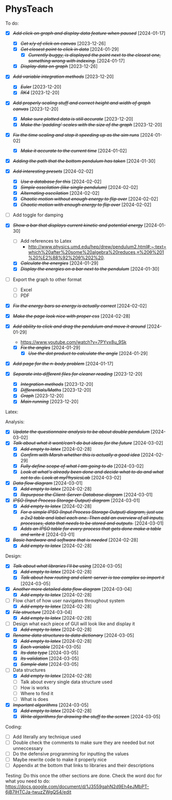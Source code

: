 # PhysTeach

To do:

- [X] ~~*Add click on graph and display data feature when paused*~~ [2024-01-17]
    - [X] ~~*Get x/y of click on canvas*~~ [2023-12-26]
    - [X] ~~*Get closest point to click in data*~~ [2024-01-29]
        - [X] ~~*Currently buggy, is displayed the point next to the closest one, something wrong with indexing.*~~ [2024-01-17]    
    - [X] ~~*Display data on graph*~~ [2023-12-26]

- [X] ~~*Add variable integration methods*~~ [2023-12-20]
    - [X] ~~*Euler*~~ [2023-12-20]
    - [X] ~~*RK4*~~ [2023-12-20]

- [X] ~~*Add properly scaling stuff and correct height and width of graph canvas*~~ [2023-12-20]
    - [X] ~~*Make sure plotted data is still accurate*~~ [2023-12-20] 
    - [X] ~~*Make the 'padding' scales with the size of the graph*~~ [2023-12-20]

- [X] ~~*Fix the time scaling and stop it speeding up as the sim runs*~~ [2024-01-02]
    - [X] ~~*Make it accurate to the current time*~~ [2024-01-02]

- [X] ~~*Adding the path that the bottom pendulum has taken*~~ [2024-01-30]

- [X] ~~*Add interesting presets*~~ [2024-02-02]
    - [X] ~~*Use a database for this*~~ [2024-02-02]
    - [X] ~~*Simple osscilation (like single pendulum)*~~ [2024-02-02]
    - [X] ~~*Alternating osccilation*~~ [2024-02-02]
    - [X] ~~*Chaotic motion without enough energy to flip over*~~ [2024-02-02]
    - [X] ~~*Chaotic motion with enough energy to flip over*~~ [2024-02-02]

- [ ] Add toggle for damping

- [X] ~~*Show a bar that displays current kinetic and potential energy*~~ [2024-01-30]
    - [ ] Add references to Latex
        - http://www.physics.umd.edu/hep/drew/pendulum2.html#:~:text=which%20after%20some%20algebra%20reduces,≡%20θ%201%20%E2%88%92%20θ%202%20.
    - [X] ~~*Calculate the energies*~~ [2024-01-29]
    - [X] ~~*Display the energies on a bar next to the pendulum*~~ [2024-01-30]

- [ ] Export the graph to other format
    - [ ] Excel
    - [ ] PDF

- [X] ~~*Fix the energy bars so energy is actually correct*~~ [2024-02-02]

- [X] ~~*Make the page look nice with proper css*~~ [2024-02-28]

- [X] ~~*Add ability to click and drag the pendulum and move it around*~~ [2024-01-29]
    - https://www.youtube.com/watch?v=7PYvx8u_9Sk 
    - [X] ~~*Fix the angles*~~ [2024-01-29]
        - [X] ~~*Use the dot product to calculate the angle*~~ [2024-01-29]
    
- [X] ~~*Add page for the n-body problem*~~ [2024-01-17]

- [X] ~~*Separate into different files for cleaner reading*~~ [2023-12-20]
    - [X] ~~*Integration methods*~~ [2023-12-20]
    - [X] ~~*Differentials/Maths*~~ [2023-12-20]
    - [X] ~~*Graph*~~ [2023-12-20]
    - [X] ~~*Main running*~~ [2023-12-20]

Latex:

Analysis:
- [X] ~~*Update the questionnaire analysis to be about double pendulum*~~ [2024-03-02]
- [X] ~~*Talk about what it wont/can't do but ideas for the future*~~ [2024-03-02]
    - [X] ~~*Add empty to latex*~~ [2024-02-28]
    - [X] ~~*Confirm with Marsh whether this is actually a good idea*~~ [2024-02-29]
    - [X] ~~*Fully define scope of what I am going to do*~~ [2024-03-02]
    - [X] ~~*Look at what's already been done and decide what to do and what not to do. Look at myPhysicsLab*~~ [2024-03-02]
- [X] ~~*Data flow diagram*~~ [2024-03-01]
    - [X] ~~*Add empty to latex*~~ [2024-02-28]
    - [X] ~~*Repurpose the Client-Server-Database diagram*~~ [2024-03-01]
- [X] ~~*IPSO (Input Process Storage Output) diagram*~~ [2024-03-01]
    - [X] ~~*Add empty to latex*~~ [2024-02-28]
    - [X] ~~*For a simple IPSO (Input Process Storage Output) diagram, just use a 2x2 table and label each one. Then add an overview of all inputs, processes, data that needs to be stored and outputs.*~~ [2024-03-01]
    - [X] ~~*Adds an IPSO table for every process that gets done make a table and write it*~~ [2024-03-01]
- [X] ~~*Basic hardware and software that is needed*~~ [2024-02-28]
    - [X] ~~*Add empty to latex*~~ [2024-02-28]

Design:
- [X] ~~*Talk about what libraries I'll be using*~~ [2024-03-05]
    - [X] ~~*Add empty to latex*~~ [2024-02-28]
    - [X] ~~*Talk about how routing and client-server is too complex so import it*~~ [2024-03-05]
- [X] ~~*Another more detailed data flow diagram*~~ [2024-03-04]
    - [X] ~~*Add empty to latex*~~ [2024-02-28]
- [ ] Flow chart of how user navigates throughout system
    - [X] ~~*Add empty to latex*~~ [2024-02-28]
- [X] ~~*File structure*~~ [2024-03-04]
    - [X] ~~*Add empty to latex*~~ [2024-02-28]
- [ ] Design what each piece of GUI will look like and display it
    - [X] ~~*Add empty to latex*~~ [2024-02-28]
- [X] ~~*Rename data structures to data dictionary*~~ [2024-03-05]
    - [X] ~~*Add empty to latex*~~ [2024-02-28]
    - [X] ~~*Each variable*~~ [2024-03-05]
    - [X] ~~*Its data type*~~ [2024-03-05]
    - [X] ~~*Its validation*~~ [2024-03-05]
    - [X] ~~*Sample data*~~ [2024-03-05]
- [ ] Data structures
    - [X] ~~*Add empty to latex*~~ [2024-02-28]
    - [ ] Talk about every single data structure used
    - [ ] How is works
    - [ ] Where to find it
    - [ ] What is does
- [X] ~~*Important algorithms*~~ [2024-03-05]
    - [X] ~~*Add empty to latex*~~ [2024-02-28]
    - [X] ~~*Write algorithms for drawing the stuff to the screen*~~ [2024-03-05]

Coding:
- [ ] Add literally any technique used
- [ ] Double check the comments to make sure they are needed but not unneccessary
- [ ] Do the defensive programming for inputting the values
- [ ] Maybe rewrite code to make it properly nice
- [ ] Appendix at the bottom that links to libraries and their descriptions

Testing:
Do this once the other sections are done.
Check the word doc for what you need to do:
https://docs.google.com/document/d/1J3559gahN2d9Eh4eJMbPT-6jB7lHTCJa-twuzZWgQS4/edit